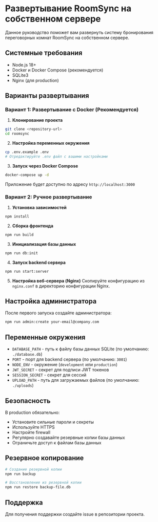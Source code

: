 # Развертывание RoomSync на собственном сервере

Данное руководство поможет вам развернуть систему бронирования переговорных комнат RoomSync на собственном сервере.

## Системные требования

- Node.js 18+ 
- Docker и Docker Compose (рекомендуется)
- SQLite3
- Nginx (для production)

## Варианты развертывания

### Вариант 1: Развертывание с Docker (Рекомендуется)

1. **Клонирование проекта**
```bash
git clone <repository-url>
cd roomsync
```

2. **Настройка переменных окружения**
```bash
cp .env.example .env
# Отредактируйте .env файл с вашими настройками
```

3. **Запуск через Docker Compose**
```bash
docker-compose up -d
```

Приложение будет доступно по адресу `http://localhost:3000`

### Вариант 2: Ручное развертывание

1. **Установка зависимостей**
```bash
npm install
```

2. **Сборка фронтенда**
```bash
npm run build
```

3. **Инициализация базы данных**
```bash
npm run db:init
```

4. **Запуск backend сервера**
```bash
npm run start:server
```

5. **Настройка веб-сервера (Nginx)**
Скопируйте конфигурацию из `nginx.conf` в директорию конфигурации Nginx.

## Настройка администратора

После первого запуска создайте администратора:

```bash
npm run admin:create your-email@company.com
```

## Переменные окружения

- `DATABASE_PATH` - путь к файлу базы данных SQLite (по умолчанию: `./database.db`)
- `PORT` - порт для backend сервера (по умолчанию: `3001`)
- `NODE_ENV` - окружение (`development` или `production`)
- `JWT_SECRET` - секрет для подписи JWT токенов
- `SESSION_SECRET` - секрет для сессий
- `UPLOAD_PATH` - путь для загружаемых файлов (по умолчанию: `./uploads`)

## Безопасность

В production обязательно:
- Установите сильные пароли и секреты
- Используйте HTTPS
- Настройте firewall
- Регулярно создавайте резервные копии базы данных
- Ограничьте доступ к файлам базы данных

## Резервное копирование

```bash
# Создание резервной копии
npm run backup

# Восстановление из резервной копии
npm run restore backup-file.db
```

## Поддержка

Для получения поддержки создайте issue в репозитории проекта.
